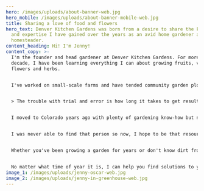 ```yaml
---
hero: /images/uploads/about-banner-web.jpg
hero_mobile: /images/uploads/about-banner-mobile-web.jpg
title: Sharing a love of food and flowers
hero_text: Denver Kitchen Gardens was born from a desire to share the knowledge
  and expertise I have gained over the years as an avid home gardener and urban
  homesteader.
content_heading: Hi! I'm Jenny!
content_copy: >-
  I'm the founder and head gardener at Denver Kitchen Gardens. For more than a
  decade, I have been learning everything I can about growing fruits, veggies,
  flowers and herbs.


  I've worked on small-scale farms and have tended community garden plots. I've planted seeds in raised beds, patio planters and in greenhouses. I've grown potatoes on balconies and lettuce on windowsills. Although I've learned so much from my mentors, I've learned the most from trial and error and through my personal successes and failures.


  > The trouble with trial and error is how long it takes to get results!


  I moved to Colorado years ago with plenty of gardening know-how but none of it specific to the conditions in Denver. After my first few garden tragedies, I pondered why there weren't better resources for those of us on the Front Range. Sure there was plenty of information out there - maybe too much. It was overwhelming! I wanted to find a coach to help me before I got too far off track and some personal guidance on how to save time and money.


  I was never able to find that person so now, I hope to be that resource for others.


  Whether you've been growing a garden for years or don't know dirt from soil (there is a difference), I'm here to help! I teach organic and sustainable gardening methods that simplify your life. I specialize in high-density gardening so you can get more for your money and also offer food preservation workshops so you can enjoy the fruits of your bounty year-round.


  No matter what time of year it is, I can help you find solutions to your gardening problems and help you to create the garden (and cellar) of your dreams!
image_1: /images/uploads/jenny-oscar-web.jpg
image_2: /images/uploads/jenny-in-greenhouse-web.jpg
---
```

